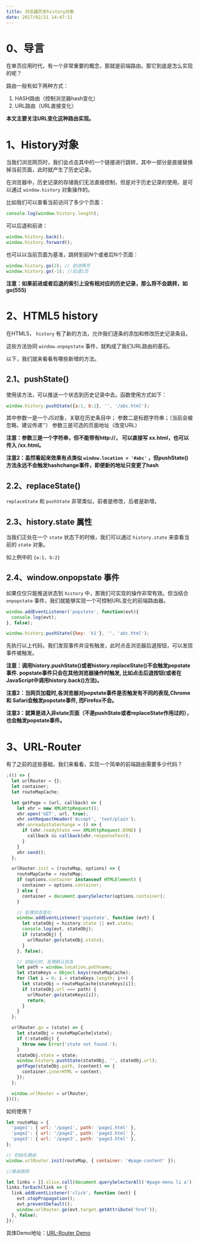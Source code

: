 ```yaml
---
title: 浏览器历史history对象
date: 2017/02/21 14:47:11
---
```


# 0、导言

在单页应用时代，有一个非常重要的概念，那就是前端路由。那它到底是怎么实现的呢？

路由一般有如下两种方式：

1. HASH路由（控制浏览器hash变化）
2. URL路由（URL直接变化）

**本文主要关注URL变化这种路由实现。** 

# 1、History对象

当我们浏览网页时，我们会点击其中的一个链接进行跳转，其中一部分是直接替换掉当前页面，此时就产生了历史记录。

在浏览器中，历史记录的存储我们无法直接控制，但是对于历史记录的使用，是可以通过 ``window.history`` 对象操作的。

比如我们可以查看当前访问了多少个页面：

```javascript
console.log(window.history.length); 
```

可以后退和前进：

```javascript
window.history.back();
window.history.forward();
```

也可以以当前页面为基准，跳转到前N个或者后N个页面：

```javascript
window.history.go(2); // 前进两页
window.history.go(-1); //后退1页
```

**注意：如果前进或者后退的索引上没有相对应的历史记录，那么将不会跳转，如 go(555)**

# 2、HTML5 history

在HTML5， ``history`` 有了新的方法，允许我们逐条的添加和修改历史记录条目。

这些方法协同 ``window.onpopstate`` 事件，就构成了我们URL路由的基石。

以下，我们就来看看有哪些新增的方法。

## 2.1、pushState()

使用该方法，可以推送一个状态到历史记录中去。函数使用方式如下：

```javascript
window.history.pushState({a:1, b:2}, '', '/abc.html');
```

其中参数一是一个JS对象，关联在历史条目中；
参数二是标题字符串；（当前会被忽略，建议传递''）
参数三是可选的页面地址（改变URL）

**注意：参数三是一个字符串，但不能带有http://， 可以直接写 xx.html，也可以传入 /xx.html。**

**注意2：虽然看起来效果有点类似 ``window.location = '#abc'`` ，但pushState()方法永远不会触发hashchange事件，即便新的地址只变更了hash**

## 2.2、replaceState()

``replaceState`` 和 ``pushState`` 非常类似，前者是修改，后者是新增。

## 2.3、history.state 属性

当我们正处在一个 ``state`` 状态下的时候，我们可以通过 ``history.state`` 来查看当前的 ``state`` 对象。

如上例中的 ``{a:1, b:2}``

## 2.4、window.onpopstate 事件

如果仅仅只能推送状态到 ``history`` 中，那我们可实现的操作非常有效。但当结合 ``onpopstate`` 事件，我们就能够实现一个可控制URL变化的前端路由器。

```javascript
window.addEventListener('popstate', function(evt){
  console.log(evt);
}, false);

window.history.pushState({key: 'k1'}, '', 'abc.html');
```

先执行以上代码，我们发现事件并没有触发，此时点击浏览器后退按钮，可以发现事件被触发。

**注意：调用history.pushState()或者history.replaceState()不会触发popstate事件. popstate事件只会在其他浏览器操作时触发, 比如点击后退按钮(或者在JavaScript中调用history.back()方法)。**

**注意2：当网页加载时,各浏览器对popstate事件是否触发有不同的表现,Chrome 和 Safari会触发popstate事件, 而Firefox不会。**

**注意3：就算是进入非state页面（不是pushState或者replaceState作用过的），也会触发popstate事件。**


# 3、URL-Router

有了之前的这些基础，我们来看看，实现一个简单的前端路由需要多少代码？

```javascript
;(() => {
  let urlRouter = {};
  let container;
  let routeMapCache;

  let getPage = (url, callback) => {
    let xhr = new XMLHttpRequest();
    xhr.open('GET', url, true);
    xhr.setRequestHeader('Accept', 'text/plain');
    xhr.onreadystatechange = () => {
      if (xhr.readyState === XMLHttpRequest.DONE) {
        callback && callback(xhr.responseText);
      }
    }
    xhr.send();
  };

  urlRouter.init = (routeMap, options) => {
    routeMapCache = routeMap;
    if (options.container instanceof HTMLElement) {
      container = options.container;
    } else {
      container = document.querySelector(options.container);
    }

    // 处理状态变化
    window.addEventListener('popstate', function (evt) {
      let stateObj = history.state || evt.state;
      console.log(evt, stateObj);
      if (stateObj) {
        urlRouter.go(stateObj.state);
      }
    }, false);

    // 初始化时，处理默认状态
    let path = window.location.pathname;
    let stateKeys = Object.keys(routeMapCache);
    for (let i = 0; i < stateKeys.length; i++) {
      let stateObj = routeMapCache[stateKeys[i]];
      if (stateObj.url === path) {
        urlRouter.go(stateKeys[i]);
        return;
      }
    }
  };

  urlRouter.go = (state) => {
    let stateObj = routeMapCache[state];
    if (!stateObj) {
      throw new Error('state not found.');
    }
    stateObj.state = state;
    window.history.pushState(stateObj, '', stateObj.url);
    getPage(stateObj.path, (content) => {
      container.innerHTML = content;
    });
  };

  window.urlRouter = urlRouter;
})();
```

如何使用？

```javascript
let routeMap = {
  'page1': { url: '/page1', path: 'page1.html' },
  'page2': { url: '/page2', path: 'page2.html' },
  'page3': { url: '/page3', path: 'page3.html' },
};

// 初始化路由
window.urlRouter.init(routeMap, { container: '#page-content' });

//路由跳转

let links = [].slice.call(document.querySelectorAll('#page-menu li a'));
links.forEach(link => {
  link.addEventListener('click', function (evt) {
    evt.stopPropagation();
    evt.preventDefault();
    window.urlRouter.go(evt.target.getAttribute('href'));
  }, false);
});
```

具体Demo地址：[URL-Router Demo](https://github.com/hstarorg/HstarDemoProject/tree/master/Javascript_demo/url-router)
